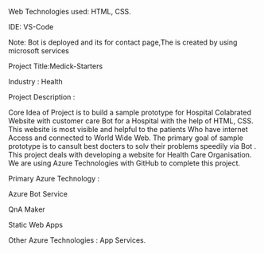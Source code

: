 Web Technologies used: HTML, CSS.

IDE: VS-Code

Note: Bot is deployed and its for contact page,The is created by using microsoft services

Project Title:Medick-Starters

Industry : Health

Project Description :

Core Idea of Project is to build a sample prototype for Hospital Colabrated Website with customer care Bot for a Hospital with the help of HTML, CSS. This website is most visible and helpful to the patients Who have internet Access and connected to World Wide Web. The primary goal of sample prototype is to cansult best docters to solv their problems  speedily via Bot . This project deals with developing a website for Health Care Organisation. We are using Azure Technologies with GitHub to complete this project.




Primary Azure Technology :

Azure Bot Service

QnA Maker

Static Web Apps

Other Azure Technologies : App Services.